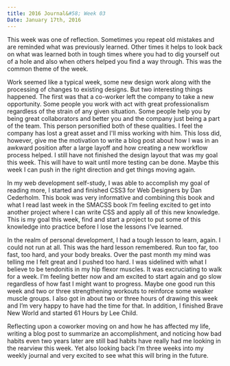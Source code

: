 ```yaml
---
title: 2016 Journal&#58; Week 03
Date: January 17th, 2016
---
```


This week was one of reflection. Sometimes you repeat old mistakes and are reminded what was previously learned. Other times it helps to look back on what was learned both in tough times where you had to dig yourself out of a hole and also when others helped you find a way through. This was the common theme of the week.

Work seemed like a typical week, some new design work along with the processing of changes to existing designs. But two interesting things happened. The first was that a co-worker left the company to take a new opportunity. Some people you work with act with great professionalism regardless of the strain of any given situation. Some people help you by being great collaborators and better you and the company just being a part of the team. This person personified both of these qualities. I feel the company has lost a great asset and I'll miss working with him. This loss did, however, give me the motivation to write a blog post about how I was in an awkward position after a large layoff and how creating a new workflow process helped. I still have not finished the design layout that was my goal this week. This will have to wait until more testing can be done. Maybe this week I can push in the right direction and get things moving again.

In my web development self-study, I was able to accomplish my goal of reading more, I started and finished CSS3 for Web Designers by Dan Cederholm. This book was very informative and combining this book and what I read last week in the SMACSS book I’m feeling excited to get into another project where I can write CSS and apply all of this new knowledge. This is my goal this week, find and start a project to put some of this knowledge into practice before I lose the lessons I’ve learned.

In the realm of personal development, I had a tough lesson to learn, again. I could not run at all. This was the hard lesson remembered. Run too far, too fast, too hard, and your body breaks. Over the past month my mind was telling me I felt great and I pushed too hard. I was sidelined with what I believe to be tendonitis in my hip flexor muscles. It was excruciating to walk for a week. I’m feeling better now and am excited to start again and go slow regardless of how fast I might want to progress. Maybe one good run this week and two or three strengthening workouts to reinforce some weaker muscle groups. I also got in about two or three hours of drawing this week and I’m very happy to have had the time for that. In addition, I finished Brave New World and started 61 Hours by Lee Child.

Reflecting upon a coworker moving on and how he has affected my life, writing a blog post to summarize an accomplishment, and noticing how bad habits even two years later are still bad habits have really had me looking in the rearview this week. Yet also looking back I’m three weeks into my weekly journal and very excited to see what this will bring in the future.